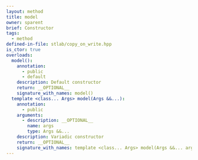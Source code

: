 ```yaml
---
layout: method
title: model
owner: sparent
brief: Constructor
tags:
  - method
defined-in-file: stlab/copy_on_write.hpp
is_ctor: true
overloads:
  model():
    annotation:
      - public
      - default
    description: Default constructor
    return: __OPTIONAL__
    signature_with_names: model()
  template <class... Args> model(Args &&...):
    annotation:
      - public
    arguments:
      - description: __OPTIONAL__
        name: args
        type: Args &&...
    description: Variadic constructor
    return: __OPTIONAL__
    signature_with_names: template <class... Args> model(Args &&... args)
---
```

